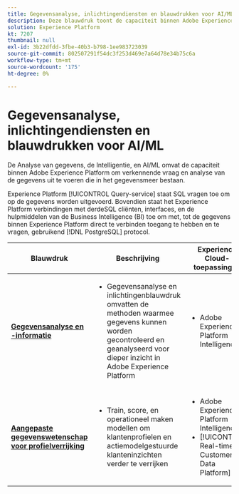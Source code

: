 ```yaml
---
title: Gegevensanalyse, inlichtingendiensten en blauwdrukken voor AI/ML
description: Deze blauwdruk toont de capaciteit binnen Adobe Experience Platform om verkennende vraag en analyse van de gegevens uit te voeren die in het gegevensmeer bestaan.
solution: Experience Platform
kt: 7207
thumbnail: null
exl-id: 3b22dfdd-3fbe-40b3-b798-1ee983723039
source-git-commit: 802507291f54dc3f253d469e7a64d78e34b75c6a
workflow-type: tm+mt
source-wordcount: '175'
ht-degree: 0%

---
```


# Gegevensanalyse, inlichtingendiensten en blauwdrukken voor AI/ML

De Analyse van gegevens, de Intelligentie, en AI/ML omvat de capaciteit binnen Adobe Experience Platform om verkennende vraag en analyse van de gegevens uit te voeren die in het gegevensmeer bestaan.

Experience Platform [!UICONTROL Query-service] staat SQL vragen toe om op de gegevens worden uitgevoerd. Bovendien staat het Experience Platform verbindingen met derdeSQL cliënten, interfaces, en de hulpmiddelen van de Business Intelligence (BI) toe om met, tot de gegevens binnen Experience Platform direct te verbinden toegang te hebben en te vragen, gebruikend [!DNL PostgreSQL] protocol.

| Blauwdruk | Beschrijving | Experience Cloud-toepassingen |
|---|---|---|
| **[Gegevensanalyse en -informatie](analysis.md)** | <ul><li>Gegevensanalyse en inlichtingenblauwdruk omvatten de methoden waarmee gegevens kunnen worden gecontroleerd en geanalyseerd voor dieper inzicht in Adobe Experience Platform</ul></li> | <ul><li> Adobe Experience Platform Intelligence</ul></li> |
| **[Aangepaste gegevenswetenschap voor profielverrijking](data-science.md)** | <ul><li>Train, score, en operationeel maken modellen om klantenprofielen en actiemodelgestuurde klanteninzichten verder te verrijken</li></ul> | <ul><li>Adobe Experience Platform Intelligence</li><li> [!UICONTROL Real-time Customer Data Platform]</li></ul> |

